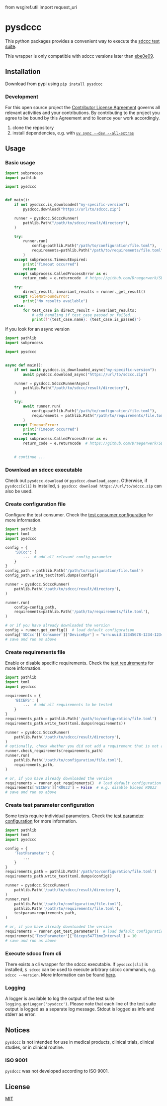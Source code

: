 from wsgiref.util import request_uri

# pysdccc

This python packages provides a convenient way to execute the [sdccc test suite](https://github.com/Draegerwerk/sdccc/).

This wrapper is only compatible with sdccc versions later than [ebe0e09](https://github.com/Draegerwerk/SDCcc/commit/ebe0e094ff92649d0bda1988b0d1c1b08403aea4).

## Installation

Download from pypi using `pip install pysdccc`

### Development

For this open source project the [Contributor License Agreement](Contributor_License_Agreement.md) governs all relevant activities and your contributions. By contributing to the project you agree to be bound by this Agreement and to licence your work accordingly.

1. clone the repository
2. install dependencies, e.g. with [`uv sync --dev --all-extras`](https://docs.astral.sh/uv/reference/cli/#uv-sync)

## Usage

### Basic usage

```python
import subprocess
import pathlib

import pysdccc


def main():
    if not pysdccc.is_downloaded("my-specific-version"):
        pysdccc.download("https://url/to/sdccc.zip")

    runner = pysdccc.SdcccRunner(
        pathlib.Path("/path/to/sdccc/result/directory"),
    )

    try:
        runner.run(
            config=pathlib.Path("/path/to/configuration/file.toml"),
            requirements=pathlib.Path("/path/to/requirements/file.toml"),
        )
    except subprocess.TimeoutExpired:
        print("Timeout occurred")
        return
    except subprocess.CalledProcessError as e:
        return_code = e.returncode  # https://github.com/Draegerwerk/SDCcc/?tab=readme-ov-file#exit-codes

    try:
        direct_result, invariant_results = runner._get_result()
    except FileNotFoundError:
        print("No results available")
    else:
        for test_case in direct_result + invariant_results:
            # add handling if test_case passed or failed...
            print(f"{test_case.name}: {test_case.is_passed}")
```
If you look for an async version
```python
import pathlib
import subprocess

import pysdccc


async def main():
    if not await pysdccc.is_downloaded_async("my-specific-version"):
        await pysdccc.download_async("https://url/to/sdccc.zip")

    runner = pysdccc.SdcccRunnerAsync(
        pathlib.Path("/path/to/sdccc/result/directory"),
    )

    try:
        await runner.run(
            config=pathlib.Path("/path/to/configuration/file.toml"),
            requirements = pathlib.Path("/path/to/requirements/file.toml"),
        )
    except TimeoutError:
        print("Timeout occurred")
        return
    except subprocess.CalledProcessError as e:
        return_code = e.returncode  # https://github.com/Draegerwerk/SDCcc/?tab=readme-ov-file#exit-codes

    
    # continue ...
```

### Download an sdccc executable

Check out `pysdccc.download` or `pysdccc.download_async`. Otherwise, if `pysdccc[cli]` is installed, `$ pysdccc download https://url/to/sdccc.zip` can also be used.

### Create configuration file

Configure the test consumer. Check the [test consumer configuration](https://github.com/Draegerwerk/SDCcc/?tab=readme-ov-file#test-consumer-configuration) for more information.

```python
import pathlib
import toml
import pysdccc

config = {
    'SDCcc': {
        ...  # add all relevant config parameter
    }
}
config_path = pathlib.Path('/path/to/configuration/file.toml')
config_path.write_text(toml.dumps(config))

runner = pysdccc.SdcccRunner(
    pathlib.Path('/path/to/sdccc/result/directory'),
)

runner.run(
    config=config_path,
    requirements=pathlib.Path('/path/to/requirements/file.toml'),
)

# or if you have already downloaded the version
config = runner.get_config()  # load default configuration
config['SDCcc']['Consumer']['DeviceEpr'] = "urn:uuid:12345678-1234-1234-1234-123456789012"  # e.g. change device epr
# save and run as above
```

### Create requirements file

Enable or disable specific requirements. Check the [test requirements](https://github.com/Draegerwerk/SDCcc/?tab=readme-ov-file#enabling-tests) for more information.

```python
import pathlib
import toml
import pysdccc

requirements = {
    'BICEPS': {
        ...  # add all requirements to be tested
    }
}
requirements_path = pathlib.Path('/path/to/configuration/file.toml')
requirements_path.write_text(toml.dumps(requirements))

runner = pysdccc.SdcccRunner(
    pathlib.Path('/path/to/sdccc/result/directory'),
)
# optionally, check whether you did not add a requirement that is not available
runner.check_requirements(requirements_path)
runner.run(
    pathlib.Path('/path/to/configuration/file.toml'),
    requirements_path,
)

# or, if you have already downloaded the version
requirements = runner.get_requirements()  # load default configuration
requirements['BICEPS']['R0033'] = False  # e.g. disable biceps R0033
# save and run as above
```

### Create test parameter configuration

Some tests require individual parameters. Check the [test parameter configuration](https://github.com/Draegerwerk/SDCcc/?tab=readme-ov-file#test-parameter-configuration) for more information.

```python
import pathlib
import toml
import pysdccc

config = {
    'TestParameter': {
        ...
    }
}
requirements_path = pathlib.Path('/path/to/configuration/file.toml')
requirements_path.write_text(toml.dumps(config))

runner = pysdccc.SdcccRunner(
    pathlib.Path('/path/to/sdccc/result/directory'),
)
runner.run(
    pathlib.Path('/path/to/configuration/file.toml'),
    pathlib.Path('/path/to/requirements/file.toml'),
    testparam=requirements_path,
)

# or, if you have already downloaded the version
requirements = runner.get_test_parameter()  # load default configuration
requirements['TestParameter']['Biceps547TimeInterval'] = 10
# save and run as above
```

### Execute sdccc from cli

There exists a cli wrapper for the sdccc executable. If `pysdccc[cli]` is installed, `$ sdccc` can be used to execute arbitrary sdccc commands, e.g. `sdccc --version`. More information can be found [here](https://github.com/draegerwerk/sdccc?tab=readme-ov-file#running-sdccc).

### Logging

A logger is available to log the output of the test suite `logging.getLogger('pysdccc')`.
Please note that each line of the test suite output is logged as a separate log message.
Stdout is logged as info and stderr as error.

## Notices

`pysdccc` is not intended for use in medical products, clinical trials, clinical studies, or in clinical routine.

### ISO 9001

`pysdccc` was not developed according to ISO 9001.

## License

[MIT](https://choosealicense.com/licenses/mit/)
